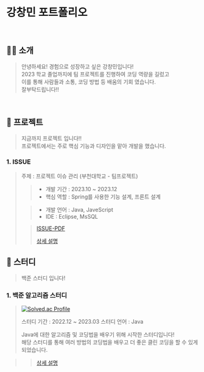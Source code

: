 # 강창민 포트폴리오

<br/>

## 👨‍💻 소개

> 안녕하세요! 경험으로 성장하고 싶은 강창민입니다!  
> 2023 학교 졸업까지에 팀 프로젝트를 진행하여 코딩 역량을 길렀고  
> 이를 통해 사람들과 소통, 코딩 방법 등 배움의 기회 였습니다.  
> 잘부탁드립니다!!

<br/>

## 💼 프로젝트
> 지금까지 프로젝트 입니다!!  
> 프로젝트에서는 주로 핵심 기능과 디자인을 맡아 개발을 했습니다.  

### 1. ISSUE

> 주제 : 프로젝트 이슈 관리 (부천대학교  - 팀프로젝트)
>
>> - 개발 기간 : 2023.10 ~ 2023.12
>> - 핵심 역할 : Spring를 사용한 기능 설계, 프론트 설계 
>
>> - 개발 언어 : Java, JaveScript
>> - IDE : Eclipse, MsSQL
>
>> [ISSUE-PDF](https://github.com/ckdals6932/ISSUE-PROJECT/blob/master/ISSUE.pdf)
>> 
>> [상세 설명](https://github.com/ckdals6932/ISSUE-PROJECT)

 ## 📘 스터디
 > 백준 스터디 입니다!

 ### 1. 백준 알고리즘 스터디

 >[![Solved.ac Profile](http://mazassumnida.wtf/api/generate_badge?boj=ckdals6932)](https://solved.ac/ckdals6932)
 >
 > 스터디 기간 : 2022.12 ~ 2023.03
 > 스터디 언어 : Java
 >
 > Java에 대한 알고리즘 및 코딩법을 배우기 위해 시작한 스터디입니다!  
 > 해당 스터디를 통해 여러 방법의 코딩법을 배우고 더 좋은 클린 코딩을 할 수 있게 되었습니다. 

 >>[상세 설명](https://github.com/ckdals6932/Coding_Everyday)
